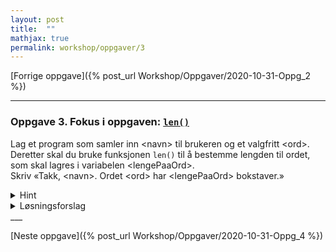 ```yaml
---
layout: post
title:  ""
mathjax: true
permalink: workshop/oppgaver/3
---
```

[Forrige oppgave]({% post_url Workshop/Oppgaver/2020-10-31-Oppg_2  %})

___
### Oppgave 3. Fokus i oppgaven: [``len()``](https://www.w3schools.com/python/ref_func_len.asp)
Lag et program som samler inn \<navn\> til brukeren og et valgfritt \<ord\>. Deretter skal du bruke funksjonen ``len()`` til å bestemme lengden til ordet, som skal lagres i variabelen \<lengePaaOrd\>. \
Skriv «Takk, \<navn\>. Ordet \<ord\> har \<lengePaaOrd\> bokstaver.»

<details>

<summary>Hint</summary>
<p>
For å kombinere to ulike datatyper, som 'string' og 'float' i print-funksjonen, kan man skrive 'f' før anførselstegnene og skrive variablene som skal med i krøllparentes { } der du vil ha de i tekststrengen.
</p>

</details>

<details>
<summary>Løsningsforslag</summary>
<p>
{% highlight python %}

navn = input("Hva heter du? \n")
ord = input("Skriv inn et valgfritt ord: \n")
lengePaaOrd = len(ord)

print(f"Takk, {navn}. Ordet {ord} har {lengePaaOrd} bokstaver.")
{% endhighlight %}
</p>
</details>
___

[Neste oppgave]({% post_url Workshop/Oppgaver/2020-10-31-Oppg_4 %})